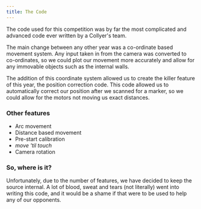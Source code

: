 ```yaml
---
title: The Code
---
```


The code used for this competition was by far the most complicated and advanced code ever written by a Collyer's team.

The main change between any other year was a co-ordinate based movement system. Any input taken in from the camera was converted to co-ordinates, so we could plot our movement more accurately and allow for any immovable objects such as the internal walls.

The addition of this coordinate system allowed us to create the killer feature of this year, the position correction code. This code allowed us to automatically correct our position after we scanned for a marker, so we could allow for the motors not moving us exact distances.

### Other features
- Arc movement
- Distance based movement
- Pre-start calibration
- _move 'til touch_
- Camera rotation

### So, where is it?
Unfortunately, due to the number of features, we have decided to keep the source internal. A lot of blood, sweat and tears (not literally) went into writing this code, and it would be a shame if that were to be used to help any of our opponents.

